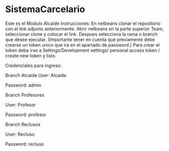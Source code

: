 # SistemaCarcelario
Este es el Modulo Alcaide
Instrucciones:
En netbeans clonar el repositorio con el link adjunto anteriormente. Abrir netbeans en la parte superior Team, seleccionar clone y colocar el link. Despues selecciona la rama o branch que desee ejecutar. (Importante tener en cuenta que previamente debe crearse un token unico que ira en el apartado de password.) Para crear el token debe irse a Settings/Development settings/ personal access token / create new token y listo.

Credenciales para ingreso:

Branch Alcaide
User: Alcaide

Password: admin

Branch Profesores

User: Profesor

Password: profesor


Branch Reclusos

User: Recluso

Password: recluso
